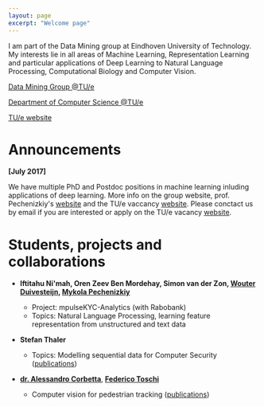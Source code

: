 ```yaml
---
layout: page
excerpt: "Welcome page"
---
```



I am part of the Data Mining group at Eindhoven University of Technology. My interests lie in all areas of Machine Learning, Representation Learning and particular applications of Deep Learning to Natural Language Processing, Computational Biology and Computer Vision.

[Data Mining Group @TU/e](https://www.tue.nl/en/research/research-centers/data-science-center-eindhoven-dsce/research/dsce-research-groups/data-mining-dm/)

[Department of Computer Science @TU/e](http://w3.win.tue.nl/en/)

[TU/e website](http://www.tue.nl)


# Announcements

**[July 2017]**

We have multiple PhD and Postdoc positions in machine learning inluding applications of deep learning. More info on the group website, prof. Pechenizkiy's [website](http://www.win.tue.nl/~mpechen/) and the TU/e vaccancy [website](https://jobs.tue.nl/en/vacancies.html). Please conctact us by email if you are interested or apply on the TU/e vacancy [website](https://jobs.tue.nl/en/vacancies.html). 

# Students, projects and collaborations

* **Iftitahu Ni'mah, Oren Zeev Ben Mordehay, Simon van der Zon, [Wouter Duivesteijn](http://wwwis.win.tue.nl/~wouter/), [Mykola Pechenizkiy](http://www.win.tue.nl/~mpechen/)**
	* Project: mpulseKYC-Analytics (with Rabobank)
	* Topics: Natural Language Processing, learning feature representation from unstructured and text data

* **Stefan Thaler** 
	* Topics: Modelling sequential data for Computer Security ([publications](/publications/))

* [**dr. Alessandro Corbetta**](http://corbetta.phys.tue.nl/), [**Federico Toschi**](http://toschi.phys.tue.nl/)
	* Computer vision for pedestrian tracking ([publications](/publications/))
